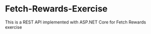 # Fetch-Rewards-Exercise
This is a REST API implemented with ASP.NET Core for Fetch Rewards exercise
